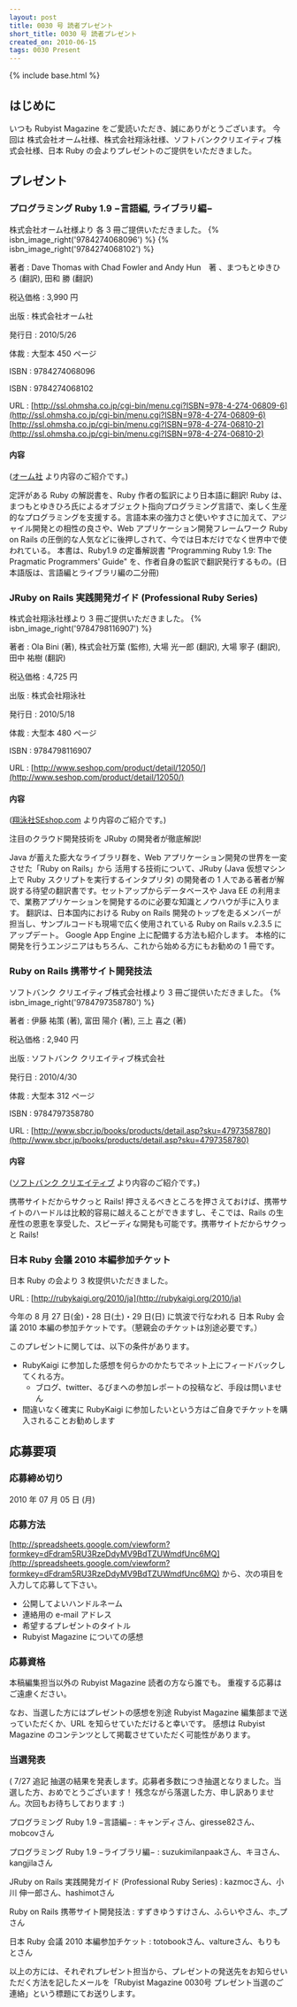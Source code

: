 ```yaml
---
layout: post
title: 0030 号 読者プレゼント
short_title: 0030 号 読者プレゼント
created_on: 2010-06-15
tags: 0030 Present
---
```

{% include base.html %}


## はじめに

いつも Rubyist Magazine をご愛読いただき、誠にありがとうございます。
今回は 株式会社オーム社様、株式会社翔泳社様、ソフトバンククリエイティブ株式会社様、日本 Ruby の会よりプレゼントのご提供をいただきました。

## プレゼント

### プログラミング Ruby 1.9 −言語編, ライブラリ編−

株式会社オーム社様より 各 3 冊ご提供いただきました。
{% isbn_image_right('9784274068096') %}
{% isbn_image_right('9784274068102') %}

著者
:  Dave Thomas with Chad Fowler and Andy Hun　著 、まつもとゆきひろ (翻訳), 田和 勝 (翻訳) 

税込価格
:  3,990 円

出版
:  株式会社オーム社 

発行日
:  2010/5/26

体裁
:  大型本 450 ページ

ISBN
:  9784274068096

ISBN
:  9784274068102

URL
:  [http://ssl.ohmsha.co.jp/cgi-bin/menu.cgi?ISBN=978-4-274-06809-6](http://ssl.ohmsha.co.jp/cgi-bin/menu.cgi?ISBN=978-4-274-06809-6)<br />[http://ssl.ohmsha.co.jp/cgi-bin/menu.cgi?ISBN=978-4-274-06810-2](http://ssl.ohmsha.co.jp/cgi-bin/menu.cgi?ISBN=978-4-274-06810-2)

#### 内容

([オーム社](http://ssl.ohmsha.co.jp/cgi-bin/menu.cgi?ISBN=978-4-274-06809-6) より内容のご紹介です。)

定評がある Ruby の解説書を、Ruby 作者の監訳により日本語に翻訳!
Ruby は、まつもとゆきひろ氏によるオブジェクト指向プログラミング言語で、楽しく生産的なプログラミングを支援する。言語本来の強力さと使いやすさに加えて、アジャイル開発との相性の良さや、Web アプリケーション開発フレームワーク Ruby on Rails の圧倒的な人気などに後押しされて、今では日本だけでなく世界中で使われている。
本書は、Ruby1.9 の定番解説書 "Programming Ruby 1.9: The Pragmatic Programmers' Guide" を、作者自身の監訳で翻訳発行するもの。(日本語版は、言語編とライブラリ編の二分冊) 

### JRuby on Rails 実践開発ガイド (Professional Ruby Series)

株式会社翔泳社様より 3 冊ご提供いただきました。
{% isbn_image_right('9784798116907') %}

著者
:  Ola Bini (著), 株式会社万葉 (監修), 大場 光一郎 (翻訳), 大場 寧子 (翻訳), 田中 祐樹 (翻訳) 

税込価格
:  4,725 円

出版
:  株式会社翔泳社

発行日
:  2010/5/18

体裁
:  大型本 480 ページ

ISBN
:  9784798116907

URL
:  [http://www.seshop.com/product/detail/12050/](http://www.seshop.com/product/detail/12050/)

#### 内容

([翔泳社SEshop.com](http://www.seshop.com/product/detail/12050/) より内容のご紹介です。)

注目のクラウド開発技術を JRuby の開発者が徹底解説!

Java が蓄えた膨大なライブラリ群を、Web アプリケーション開発の世界を一変させた「Ruby on Rails」から
活用する技術について、JRuby (Java 仮想マシン上で Ruby スクリプトを実行するインタプリタ) の開発者の 1 人である著者が解説する待望の翻訳書です。セットアップからデータベースや Java EE の利用まで、業務アプリケーションを開発するのに必要な知識とノウハウが手に入ります。
翻訳は、日本国内における Ruby on Rails 開発のトップを走るメンバーが担当し、サンプルコードも現場で広く使用されている Ruby on Rails v.2.3.5 にアップデート。
Google App Engine 上に配備する方法も紹介します。
本格的に開発を行うエンジニアはもちろん、これから始める方にもお勧めの 1 冊です。 

### Ruby on Rails 携帯サイト開発技法

ソフトバンク クリエイティブ株式会社様より 3 冊ご提供いただきました。
{% isbn_image_right('9784797358780') %}

著者
:  伊藤 祐策 (著), 富田 陽介 (著), 三上 喜之 (著)  

税込価格
:  2,940 円

出版
:  ソフトバンク クリエイティブ株式会社

発行日
:  2010/4/30

体裁
:  大型本 312 ページ

ISBN
:  9784797358780

URL
:  [http://www.sbcr.jp/books/products/detail.asp?sku=4797358780](http://www.sbcr.jp/books/products/detail.asp?sku=4797358780)

#### 内容

([ソフトバンク クリエイティブ](http://www.sbcr.jp/books/products/detail.asp?sku=4797358780) より内容のご紹介です。)

携帯サイトだからサクっと Rails!
押さえるべきところを押さえておけば、携帯サイトのハードルは比較的容易に越えることができますし、そこでは、Rails の生産性の恩恵を享受した、スピーディな開発も可能です。携帯サイトだからサクっと Rails!

### 日本 Ruby 会議 2010 本編参加チケット

日本 Ruby の会より 3 枚提供いただきました。

URL
:  [http://rubykaigi.org/2010/ja](http://rubykaigi.org/2010/ja)

今年の 8 月 27 日(金)・28 日(土)・29 日(日) に筑波で行なわれる 日本 Ruby 会議 2010 本編の参加チケットです。（懇親会のチケットは別途必要です。）

このプレゼントに関しては、以下の条件があります。

* RubyKaigi に参加した感想を何らかのかたちでネット上にフィードバックしてくれる方。
  * ブログ、twitter、るびまへの参加レポートの投稿など、手段は問いません
* 間違いなく確実に RubyKaigi に参加したいという方はご自身でチケットを購入されることお勧めします


## 応募要項

### 応募締め切り

2010 年 07 月 05 日 (月)

### 応募方法

[http://spreadsheets.google.com/viewform?formkey=dFdram5RU3RzeDdyMV9BdTZUWmdfUnc6MQ](http://spreadsheets.google.com/viewform?formkey=dFdram5RU3RzeDdyMV9BdTZUWmdfUnc6MQ) から、次の項目を入力して応募して下さい。

* 公開してよいハンドルネーム
* 連絡用の e-mail アドレス
* 希望するプレゼントのタイトル
* Rubyist Magazine についての感想


### 応募資格

本稿編集担当以外の Rubyist Magazine 読者の方なら誰でも。
重複する応募はご遠慮ください。

なお、当選した方にはプレゼントの感想を別途 Rubyist Magazine
編集部まで送っていただくか、URL を知らせていただけると幸いです。
感想は Rubyist Magazine のコンテンツとして掲載させていただく可能性があります。

### 当選発表

( 7/27 追記
抽選の結果を発表します。応募者多数につき抽選となりました。当選した方、おめでとうございます！ 残念ながら落選した方、申し訳ありません。次回もお待ちしております :)

プログラミング Ruby 1.9 −言語編−
:  キャンディさん、giresse82さん、mobcovさん

プログラミング Ruby 1.9 −ライブラリ編−
:  suzukimilanpaakさん、キヨさん、kangjilaさん

JRuby on Rails 実践開発ガイド (Professional Ruby Series)
:  kazmocさん、小川 伸一郎さん、hashimotさん

Ruby on Rails 携帯サイト開発技法
: すずきゆうすけさん、ふらいやさん、ホ_プさん

日本 Ruby 会議 2010 本編参加チケット
: totobookさん、valtureさん、もりもとさん

以上の方には、それぞれプレゼント担当から、プレゼントの発送先をお知らせいただく方法を記したメールを「Rubyist Magazine 0030号 プレゼント当選のご連絡」という標題にてお送りします。


